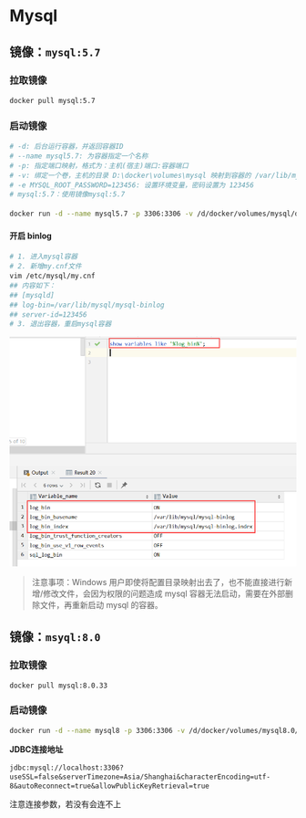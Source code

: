 # Mysql

## 镜像：`mysql:5.7`

### 拉取镜像

```bash
docker pull mysql:5.7
```

### 启动镜像

```bash
# -d: 后台运行容器，并返回容器ID
# --name mysql5.7: 为容器指定一个名称
# -p: 指定端口映射，格式为：主机(宿主)端口:容器端口
# -v: 绑定一个卷，主机的目录 D:\docker\volumes\mysql 映射到容器的 /var/lib/mysql
# -e MYSQL_ROOT_PASSWORD=123456: 设置环境变量，密码设置为 123456
# mysql:5.7：使用镜像mysql:5.7

docker run -d --name mysql5.7 -p 3306:3306 -v /d/docker/volumes/mysql/data:/var/lib/mysql -v /d/docker/volumes/mysql/logs:/var/log/mysql -e MYSQL_ROOT_PASSWORD=123456 mysql:5.7
``` 

#### 开启 binlog

```bash
# 1. 进入mysql容器
# 2. 新增my.cnf文件
vim /etc/mysql/my.cnf
## 内容如下：
## [mysqld]
## log-bin=/var/lib/mysql/mysql-binlog
## server-id=123456
# 3. 退出容器，重启mysql容器
```

![](images/mysql_5.7-20220121120107.png)

> 注意事项：Windows 用户即使将配置目录映射出去了，也不能直接进行新增/修改文件，会因为权限的问题造成 mysql 容器无法启动，需要在外部删除文件，再重新启动 mysql 的容器。

## 镜像：`msyql:8.0`

### 拉取镜像

```shell
docker pull mysql:8.0.33
```

### 启动镜像

```sh
docker run -d --name mysql8 -p 3306:3306 -v /d/docker/volumes/mysql8.0/data:/var/lib/mysql -v /d/docker/volumes/mysql8.0/logs:/var/log/mysql -e MYSQL_ROOT_PASSWORD=123456 mysql:8.0.33
```

**JDBC连接地址**

```
jdbc:mysql://localhost:3306?useSSL=false&serverTimezone=Asia/Shanghai&characterEncoding=utf-8&autoReconnect=true&allowPublicKeyRetrieval=true
```

注意连接参数，若没有会连不上